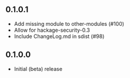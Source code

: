 0.1.0.1
-------
* Add missing module to other-modules (#100)
* Allow for hackage-security-0.3
* Include ChangeLog.md in sdist (#98)

0.1.0.0
-------
* Initial (beta) release
